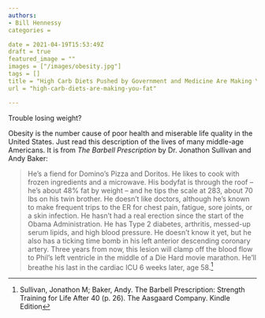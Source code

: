 ```yaml
---
authors:
- Bill Hennessy
categories = 

date = 2021-04-19T15:53:49Z
draft = true
featured_image = ""
images = ["/images/obesity.jpg"]
tags = []
title = "High Carb Diets Pushed by Government and Medicine Are Making You Sick and Fat"
url = "high-carb-diets-are-making-you-fat"

---
```

Trouble losing weight?

Obesity is the number cause of poor health and miserable life quality in the United States. Just read this description of the lives of many middle-age Americans. It is from _The Barbell Prescription_ by Dr. Jonathon Sullivan and Andy Baker:

> He’s a fiend for Domino’s Pizza and Doritos. He likes to cook with frozen ingredients and a microwave. His bodyfat is through the roof – he’s about 48% fat by weight – and he tips the scale at 283, about 70 lbs on his twin brother. He doesn’t like doctors, although he’s known to make frequent trips to the ER for chest pain, fatigue, sore joints, or a skin infection. He hasn’t had a real erection since the start of the Obama Administration. He has Type 2 diabetes, arthritis, messed-up serum lipids, and high blood pressure. He doesn’t know it yet, but he also has a ticking time bomb in his left anterior descending coronary artery. Three years from now, this lesion will clamp off the blood flow to Phil’s left ventricle in the middle of a Die Hard movie marathon. He’ll breathe his last in the cardiac ICU 6 weeks later, age 58.[^1]





[^1]: Sullivan, Jonathon M; Baker, Andy. The Barbell Prescription: Strength Training for Life After 40 (p. 26). The Aasgaard Company. Kindle Edition


<!--stackedit_data:
eyJoaXN0b3J5IjpbNTI5Mjc2MzIzXX0=
-->